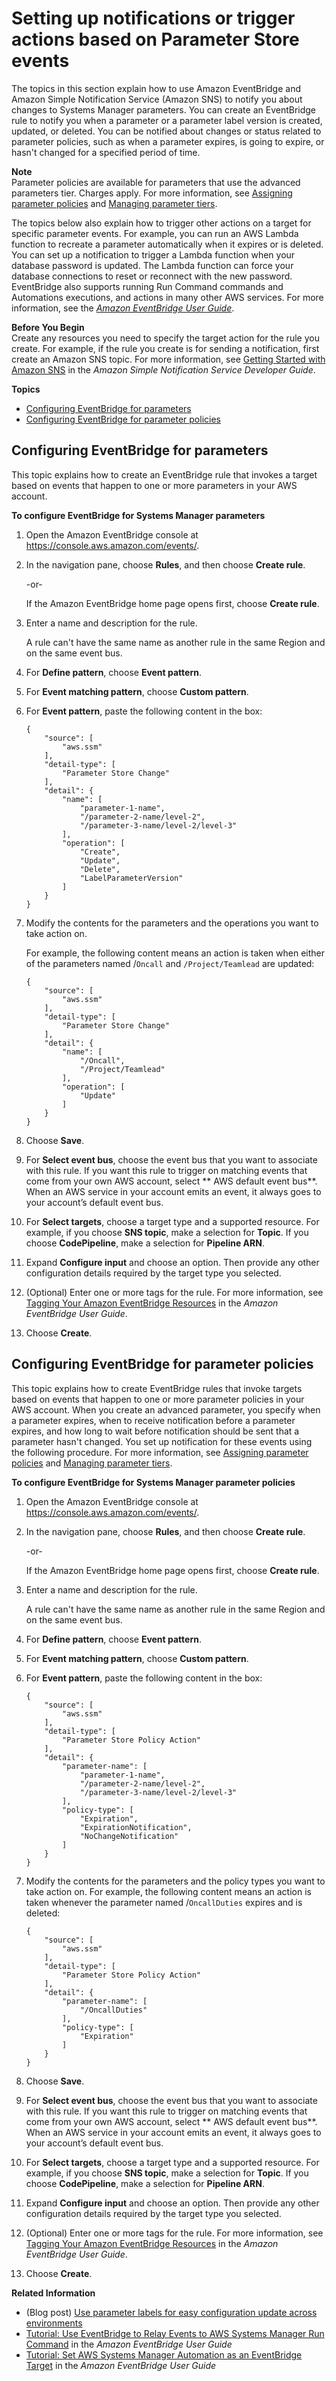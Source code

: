 # Setting up notifications or trigger actions based on Parameter Store events<a name="paramstore-cwe"></a>

The topics in this section explain how to use Amazon EventBridge and Amazon Simple Notification Service \(Amazon SNS\) to notify you about changes to Systems Manager parameters\. You can create an EventBridge rule to notify you when a parameter or a parameter label version is created, updated, or deleted\. You can be notified about changes or status related to parameter policies, such as when a parameter expires, is going to expire, or hasn't changed for a specified period of time\.

**Note**  
Parameter policies are available for parameters that use the advanced parameters tier\. Charges apply\. For more information, see [Assigning parameter policies](paramstore-policies.md) and [Managing parameter tiers](paramstore-advanced-parameters.md)\.

The topics below also explain how to trigger other actions on a target for specific parameter events\. For example, you can run an AWS Lambda function to recreate a parameter automatically when it expires or is deleted\. You can set up a notification to trigger a Lambda function when your database password is updated\. The Lambda function can force your database connections to reset or reconnect with the new password\. EventBridge also supports running Run Command commands and Automations executions, and actions in many other AWS services\. For more information, see the *[Amazon EventBridge User Guide](https://docs.aws.amazon.com/eventbridge/latest/userguide/)*\.

**Before You Begin**  
Create any resources you need to specify the target action for the rule you create\. For example, if the rule you create is for sending a notification, first create an Amazon SNS topic\. For more information, see [Getting Started with Amazon SNS](https://docs.aws.amazon.com/sns/latest/dg/GettingStarted.html) in the *Amazon Simple Notification Service Developer Guide*\.

**Topics**
+ [Configuring EventBridge for parameters](#cwe-parameter-changes)
+ [Configuring EventBridge for parameter policies](#cwe-parameter-policy-status)

## Configuring EventBridge for parameters<a name="cwe-parameter-changes"></a>

This topic explains how to create an EventBridge rule that invokes a target based on events that happen to one or more parameters in your AWS account\.

**To configure EventBridge for Systems Manager parameters**

1. Open the Amazon EventBridge console at [https://console\.aws\.amazon\.com/events/](https://console.aws.amazon.com/events/)\.

1. In the navigation pane, choose **Rules**, and then choose **Create rule**\.

   \-or\-

   If the Amazon EventBridge home page opens first, choose **Create rule**\.

1. Enter a name and description for the rule\.

   A rule can't have the same name as another rule in the same Region and on the same event bus\.

1. For **Define pattern**, choose **Event pattern**\.

1. For **Event matching pattern**, choose **Custom pattern**\.

1. For **Event pattern**, paste the following content in the box:

   ```
   {
       "source": [
           "aws.ssm"
       ],
       "detail-type": [
           "Parameter Store Change"
       ],
       "detail": {
           "name": [
               "parameter-1-name",
               "/parameter-2-name/level-2",
               "/parameter-3-name/level-2/level-3"
           ],
           "operation": [
               "Create",
               "Update",
               "Delete",
               "LabelParameterVersion"
           ]
       }
   }
   ```

1. Modify the contents for the parameters and the operations you want to take action on\. 

   For example, the following content means an action is taken when either of the parameters named /`Oncall` and `/Project/Teamlead` are updated:

   ```
   {
       "source": [
           "aws.ssm"
       ],
       "detail-type": [
           "Parameter Store Change"
       ],
       "detail": {
           "name": [
               "/Oncall",
               "/Project/Teamlead"
           ],
           "operation": [
               "Update"
           ]
       }
   }
   ```

1. Choose **Save**\.

1. For **Select event bus**, choose the event bus that you want to associate with this rule\. If you want this rule to trigger on matching events that come from your own AWS account, select ** AWS default event bus**\. When an AWS service in your account emits an event, it always goes to your account’s default event bus\. 

1. For **Select targets**, choose a target type and a supported resource\. For example, if you choose **SNS topic**, make a selection for **Topic**\. If you choose **CodePipeline**, make a selection for **Pipeline ARN**\.

1. Expand **Configure input** and choose an option\. Then provide any other configuration details required by the target type you selected\.

1. \(Optional\) Enter one or more tags for the rule\. For more information, see [Tagging Your Amazon EventBridge Resources](https://docs.aws.amazon.com/eventbridge/latest/userguide/eventbridge-tagging.html) in the *Amazon EventBridge User Guide*\.

1. Choose **Create**\.

## Configuring EventBridge for parameter policies<a name="cwe-parameter-policy-status"></a>

This topic explains how to create EventBridge rules that invoke targets based on events that happen to one or more parameter policies in your AWS account\. When you create an advanced parameter, you specify when a parameter expires, when to receive notification before a parameter expires, and how long to wait before notification should be sent that a parameter hasn't changed\. You set up notification for these events using the following procedure\. For more information, see [Assigning parameter policies](paramstore-policies.md) and [Managing parameter tiers](paramstore-advanced-parameters.md)\.

**To configure EventBridge for Systems Manager parameter policies**

1. Open the Amazon EventBridge console at [https://console\.aws\.amazon\.com/events/](https://console.aws.amazon.com/events/)\.

1. In the navigation pane, choose **Rules**, and then choose **Create rule**\.

   \-or\-

   If the Amazon EventBridge home page opens first, choose **Create rule**\.

1. Enter a name and description for the rule\.

   A rule can't have the same name as another rule in the same Region and on the same event bus\.

1. For **Define pattern**, choose **Event pattern**\.

1. For **Event matching pattern**, choose **Custom pattern**\.

1. For **Event pattern**, paste the following content in the box:

   ```
   {
       "source": [
           "aws.ssm"
       ],
       "detail-type": [
           "Parameter Store Policy Action"
       ],
       "detail": {
           "parameter-name": [
               "parameter-1-name",
               "/parameter-2-name/level-2",
               "/parameter-3-name/level-2/level-3"
           ],
           "policy-type": [
               "Expiration",
               "ExpirationNotification",
               "NoChangeNotification"
           ]
       }
   }
   ```

1. Modify the contents for the parameters and the policy types you want to take action on\. For example, the following content means an action is taken whenever the parameter named /`OncallDuties` expires and is deleted:

   ```
   {
       "source": [
           "aws.ssm"
       ],
       "detail-type": [
           "Parameter Store Policy Action"
       ],
       "detail": {
           "parameter-name": [
               "/OncallDuties"
           ],
           "policy-type": [
               "Expiration"
           ]
       }
   }
   ```

1. Choose **Save**\.

1. For **Select event bus**, choose the event bus that you want to associate with this rule\. If you want this rule to trigger on matching events that come from your own AWS account, select ** AWS default event bus**\. When an AWS service in your account emits an event, it always goes to your account’s default event bus\. 

1. For **Select targets**, choose a target type and a supported resource\. For example, if you choose **SNS topic**, make a selection for **Topic**\. If you choose **CodePipeline**, make a selection for **Pipeline ARN**\.

1. Expand **Configure input** and choose an option\. Then provide any other configuration details required by the target type you selected\.

1. \(Optional\) Enter one or more tags for the rule\. For more information, see [Tagging Your Amazon EventBridge Resources](https://docs.aws.amazon.com/eventbridge/latest/userguide/eventbridge-tagging.html) in the *Amazon EventBridge User Guide*\.

1. Choose **Create**\.

**Related Information**
+ \(Blog post\) [Use parameter labels for easy configuration update across environments](http://aws.amazon.com/blogs/mt/use-parameter-labels-for-easy-configuration-update-across-environments/)
+ [Tutorial: Use EventBridge to Relay Events to AWS Systems Manager Run Command](https://docs.aws.amazon.com/eventbridge/latest/userguide/ec2-run-command.html) in the *Amazon EventBridge User Guide*
+ [Tutorial: Set AWS Systems Manager Automation as an EventBridge Target](https://docs.aws.amazon.com/eventbridge/latest/userguide/ssm-automation-as-target.html) in the *Amazon EventBridge User Guide*